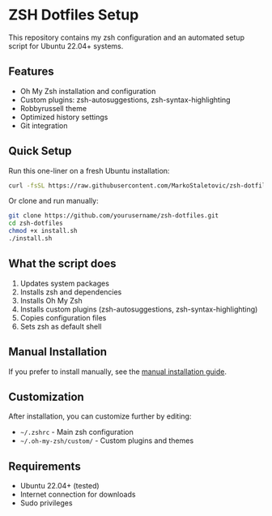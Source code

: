 # ZSH Dotfiles Setup

This repository contains my zsh configuration and an automated setup script for Ubuntu 22.04+ systems.

## Features

- Oh My Zsh installation and configuration
- Custom plugins: zsh-autosuggestions, zsh-syntax-highlighting
- Robbyrussell theme
- Optimized history settings
- Git integration

## Quick Setup

Run this one-liner on a fresh Ubuntu installation:

```bash
curl -fsSL https://raw.githubusercontent.com/MarkoStaletovic/zsh-dotfiles/main/install.sh | bash
```

Or clone and run manually:

```bash
git clone https://github.com/yourusername/zsh-dotfiles.git
cd zsh-dotfiles
chmod +x install.sh
./install.sh
```

## What the script does

1. Updates system packages
2. Installs zsh and dependencies
3. Installs Oh My Zsh
4. Installs custom plugins (zsh-autosuggestions, zsh-syntax-highlighting)
5. Copies configuration files
6. Sets zsh as default shell

## Manual Installation

If you prefer to install manually, see the [manual installation guide](MANUAL.md).

## Customization

After installation, you can customize further by editing:
- `~/.zshrc` - Main zsh configuration
- `~/.oh-my-zsh/custom/` - Custom plugins and themes

## Requirements

- Ubuntu 22.04+ (tested)
- Internet connection for downloads
- Sudo privileges
